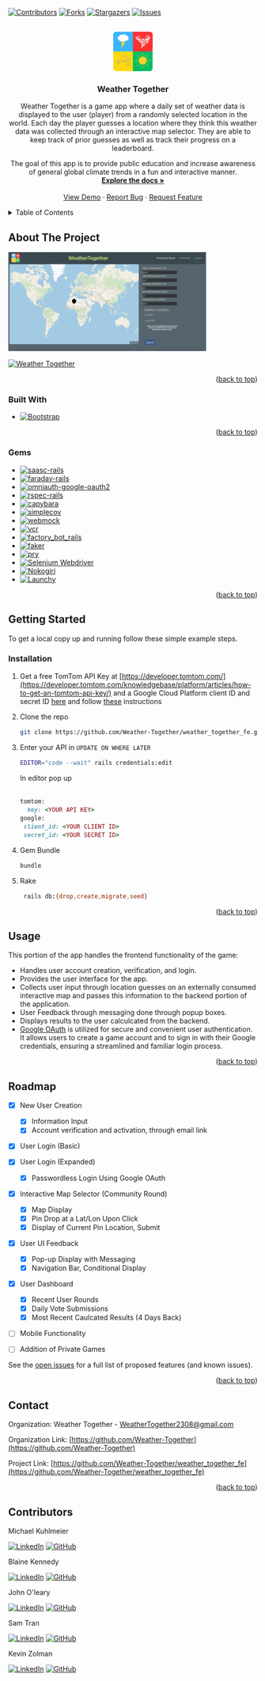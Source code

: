 
<a name="readme-top"></a>
<!-- PROJECT SHIELDS -->
[![Contributors][contributors-shield]][contributors-url]
[![Forks][forks-shield]][forks-url]
[![Stargazers][stars-shield]][stars-url]
[![Issues][issues-shield]][issues-url]



<!-- PROJECT LOGO  -->
<br />
<div align="center">
  <a href="https://github.com/Weather-Together/weather_together_fe">
    <img src="images/logo_480.png" alt="Logo" width="80" height="80">
  </a>

<h3 align="center">Weather Together</h3>

  <p align="center">
    Weather Together is a game app where a daily set of weather data is displayed to the user (player) from a randomly selected location in the world. Each day the player guesses a location where they think this weather data was collected through an interactive map selector. They are able to keep track of prior guesses as well as track their progress on a leaderboard.

The goal of this app is to provide public education and increase awareness of general global climate trends in a fun and interactive manner.
    <br />
    <a href="https://github.com/Weather-Together/weather_together_fe"><strong>Explore the docs »</strong></a>
    <br />
    <br />
    <a href="https://github.com/Weather-Together/weather_together_fe">View Demo</a>
    ·
    <a href="https://github.com/Weather-Together/weather_together_fe/issues">Report Bug</a>
    ·
    <a href="https://github.com/Weather-Together/weather_together_fe/issues">Request Feature</a>
  </p>
</div>



<!-- TABLE OF CONTENTS -->
<details>
  <summary>Table of Contents</summary>
  <ol>
    <li>
      <a href="#about-the-project">About The Project</a>
      <ul>
        <li><a href="#built-with">Built With</a></li>
        <li><a href="#gems">Gems</a></li>
      </ul>
    </li>
    <li>
      <a href="#getting-started">Getting Started</a>
      <ul>
        <li><a href="#prerequisites">Prerequisites</a></li>
        <li><a href="#installation">Installation</a></li>
      </ul>
    </li>
    <li><a href="#usage">Usage</a></li>
    <li><a href="#roadmap">Roadmap</a></li>
    <li><a href="#contact">Contact</a></li>
    <li><a href="#contributors">Contributors</a></li>
  </ol>
</details>



<!-- ABOUT THE PROJECT -->
## About The Project

<img src="images/Map_WT.png" alt="Map" width="400" height="200">

[![Weather Together](https://img.shields.io/badge/Weather%20Together-Visit%20Website-blue?style=for-the-badge)](https://weather-together.onrender.com/)

<p align="right">(<a href="#readme-top">back to top</a>)</p>



### Built With

* [![Bootstrap][Bootstrap.com]][Bootstrap-url]

<p align="right">(<a href="#readme-top">back to top</a>)</p>

### Gems

* [![saasc-rails][gem-saasc-rails]][gem-saasc-rails-url]
* [![faraday-rails][gem-faraday-rails]][gem-faraday-rails-url]
* [![omniauth-google-oauth2][gem-omniauth-google-oauth2]][gem-omniauth-google-oauth2-url]
* [![rspec-rails][gem-rspec-rails]][gem-rspec-rails-url]
* [![capybara][gem-capybara]][gem-capybara-url]
* [![simplecov][gem-simplecov]][gem-simplecov-url]
* [![webmock][gem-webmock]][gem-webmock-url]
* [![vcr][gem-vcr]][gem-vcr-url]
* [![factory_bot_rails][gem-factory_bot_rails]][gem-factory_bot_rails-url]
* [![faker][gem-faker]][gem-faker-url]
* [![pry][gem-pry]][gem-pry-url]
* [![Selenium Webdriver](https://img.shields.io/badge/selenium--webdriver-4.16.0-brightgreen?style=flat-square)](https://rubygems.org/gems/selenium-webdriver)
* [![Nokogiri](https://img.shields.io/badge/nokogiri-1.8.5-yellow?style=flat-square)](https://rubygems.org/gems/nokogiri)
* [![Launchy](https://img.shields.io/badge/launchy-2.5.2-orange?style=flat-square)](https://rubygems.org/gems/launchy)



<p align="right">(<a href="#readme-top">back to top</a>)</p>

<!-- GETTING STARTED -->
## Getting Started

To get a local copy up and running follow these simple example steps.



### Installation

1. Get a free TomTom API Key at [https://developer.tomtom.com/](https://developer.tomtom.com/knowledgebase/platform/articles/how-to-get-an-tomtom-api-key/) and a Google Cloud Platform client ID and secret ID [here](https://console.cloud.google.com/getting-started?supportedpurview=project) and follow [these](https://www.balbooa.com/help/gridbox-documentation/integrations/other/google-client-id) instructions

2. Clone the repo
   ```sh
   git clone https://github.com/Weather-Together/weather_together_fe.git
   ```
3. Enter your API in `UPDATE ON WHERE LATER`
   ```sh
   EDITOR="code --wait" rails credentials:edit
   ```
    In editor pop up
    ```ruby
  
    tomtom:
      key: <YOUR API KEY>
    google:
     client_id: <YOUR CLIENT ID>
     secret_id: <YOUR SECRET ID>
    ```
4.  Gem Bundle
    ```sh
    bundle
    ```
5. Rake
   ```sh
    rails db:{drop,create,migrate,seed}
   ```

<p align="right">(<a href="#readme-top">back to top</a>)</p>



<!-- USAGE EXAMPLES -->
## Usage


This portion of the app handles the frontend functionality of the game:
* Handles user account creation, verification, and login.
* Provides the user interface for the app.
* Collects user input through location guesses on an externally consumed interactive map and passes this information to the backend portion of the application.
* User Feedback through messaging done through popup boxes.
* Displays results to the user calculcated from the backend.
* [Google OAuth](https://developers.google.com/identity/protocols/oauth2) is utilized for secure and convenient user authentication. It allows users to create a game account and to sign in with their Google credentials, ensuring a streamlined and familiar login process.

<p align="right">(<a href="#readme-top">back to top</a>)</p>



<!-- ROADMAP -->
## Roadmap

- [x] New User Creation
    - [x] Information Input
    - [x] Account verification and activation, through email link
- [x] User Login (Basic)
- [x] User Login (Expanded)
    - [x] Passwordless Login Using Google OAuth
- [x] Interactive Map Selector (Community Round)
    - [x] Map Display
    - [x] Pin Drop at a Lat/Lon Upon Click
    - [x] Display of Current Pin Location, Submit
- [x] User UI Feedback
    - [x] Pop-up Display with Messaging
    - [x] Navigation Bar, Conditional Display
- [x] User Dashboard
    - [x] Recent User Rounds
    - [x] Daily Vote Submissions
    - [x] Most Recent Caulcated Results (4 Days Back)  
- [ ] Mobile Functionality
- [ ] Addition of Private Games



See the [open issues](https://github.com/Weather-Together/weather_together_fe/issues) for a full list of proposed features (and known issues).

<p align="right">(<a href="#readme-top">back to top</a>)</p>



<!-- CONTACT -->
## Contact

Organization: Weather Together - WeatherTogether2308@gmail.com

Organization Link: [https://github.com/Weather-Together](https://github.com/Weather-Together)

Project Link: [https://github.com/Weather-Together/weather_together_fe](https://github.com/Weather-Together/weather_together_fe)

<p align="right">(<a href="#readme-top">back to top</a>)</p>



## Contributors

Michael Kuhlmeier 
 
[![LinkedIn][linkedin-shield]][linkedin-url-mk]
[![GitHub][github-shield-mk]][github-url-mk]

Blaine Kennedy 

[![LinkedIn][linkedin-shield]][linkedin-url-bk] 
[![GitHub][github-shield-bk]][github-url-bk]


John O'leary 

[![LinkedIn][linkedin-shield]][linkedin-url-jo] 
[![GitHub][github-shield-jo]][github-url-jo]


Sam Tran 
 
[![LinkedIn][linkedin-shield]][linkedin-url-st]
[![GitHub][github-shield-st]][github-url-st]


Kevin Zolman 

[![LinkedIn][linkedin-shield]][linkedin-url-kz]
[![GitHub][github-shield-kz]][github-url-kz]



<!-- MARKDOWN LINKS & IMAGES -->
<!-- https://www.markdownguide.org/basic-syntax/#reference-style-links -->
[contributors-shield]: https://img.shields.io/github/contributors/Weather-Together/weather_together_fe.svg?style=for-the-badge
[contributors-url]: https://github.com/Weather-Together/weather_together_fe/graphs/contributors
[forks-shield]: https://img.shields.io/github/forks/Weather-Together/weather_together_fe.svg?style=for-the-badge
[forks-url]: https://github.com/Weather-Together/weather_together_fe/network/members
[stars-shield]: https://img.shields.io/github/stars/Weather-Together/weather_together_fe.svg?style=for-the-badge
[stars-url]: https://github.com/Weather-Together/weather_together_fe/stargazers
[issues-shield]: https://img.shields.io/github/issues/Weather-Together/weather_together_fe.svg?style=for-the-badge
[issues-url]: https://github.com/Weather-Together/weather_together_fe/issues
[license-shield]: https://img.shields.io/github/license/Weather-Together/weather_together_fe.svg?style=for-the-badge
[license-url]: https://github.com/Weather-Together/weather_together_fe/blob/master/LICENSE.txt
[linkedin-shield]: https://img.shields.io/badge/-LinkedIn-black.svg?style=for-the-badge&logo=linkedin&colorB=555
[linkedin-url-st]: https://www.linkedin.com/in/sam-t-tran
[linkedin-url-kz]: https://www.linkedin.com/in/kevin-zolman
[linkedin-url-mk]: https://www.linkedin.com/in/michaelkuhlmeier
[linkedin-url-bk]: https://www.linkedin.com/in/blaine-kennedy
[linkedin-url-jo]: https://www.linkedin.com/in/john-clay-oleary
[product-screenshot]: images/screenshot.png
[Bootstrap.com]: https://img.shields.io/badge/Bootstrap-563D7C?style=for-the-badge&logo=bootstrap&logoColor=white
[Bootstrap-url]: https://getbootstrap.com
[gem-saasc-rails]: https://img.shields.io/badge/sassc--rails-2.4.0-blue?style=flat-square&label=saasc-rails
[gem-saasc-rails-url]: https://github.com/sass/sassc-rails
[gem-faraday-rails]: https://img.shields.io/badge/faraday--rails-2.8.1-yellowgreen?style=flat-square
[gem-faraday-rails-url]: https://lostisland.github.io/faraday/#/
[gem-bootsnap]: https://img.shields.io/badge/bootsnap-1.17.0-critical?style=flat-square
[gem-bootsnap-url]: https://github.com/Shopify/bootsnap
[gem-omniauth-google-oauth2]: https://img.shields.io/badge/omniauth--google--oauth2-2.1.2-orange?style=flat-square
[gem-omniauth-google-oauth2-url]: https://github.com/zquestz/omniauth-google-oauth2
[gem-rspec-rails]: https://img.shields.io/badge/rspec--rails-5.0.0-green?style=flat-square
[gem-rspec-rails-url]: https://github.com/rspec/rspec-rails
[gem-capybara]: https://img.shields.io/badge/capybara-3.39.2-brightgreen?style=flat-square
[gem-capybara-url]: https://github.com/teamcapybara/capybara
[gem-simplecov]: https://img.shields.io/badge/simplecov-0.22.2-yellow?style=flat-square
[gem-simplecov-url]: https://github.com/simplecov-ruby/simplecov
[gem-webmock]: https://img.shields.io/badge/webmock-3.19.1-yellowgreen?style=flat-square
[gem-webmock-url]: https://github.com/bblimke/webmock
[gem-vcr]: https://img.shields.io/badge/vcr-6.2.0-orange?style=flat-square
[gem-vcr-url]: https://github.com/vcr/vcr
[gem-factory_bot_rails]: https://img.shields.io/badge/factory_bot_rails-6.4.5-success?style=flat-square
[gem-factory_bot_rails-url]: https://github.com/thoughtbot/factory_bot_rails
[gem-faker]: https://img.shields.io/badge/faker-3.2.2-red?style=flat-square
[gem-faker-url]: https://github.com/faker-ruby/faker
[gem-pry]: https://img.shields.io/badge/pry-0.14.2-yellow?style=flat-square
[gem-pry-url]: https://github.com/pry/pry

[github-shield-mk]: https://img.shields.io/badge/GitHub-mbkuhl-success?style=for-the-badge&logo=github
[github-url-mk]: https://github.com/mbkuhl

[github-shield-jo]: https://img.shields.io/badge/GitHub-Captainlearyo-success?style=for-the-badge&logo=github
[github-url-jo]: https://github.com/Captainlearyo

[github-shield-st]: https://img.shields.io/badge/GitHub-Sykogst-success?style=for-the-badge&logo=github
[github-url-st]: https://github.com/Sykogst

[github-shield-kz]: https://img.shields.io/badge/GitHub-zkevkev-success?style=for-the-badge&logo=github
[github-url-kz]: https://github.com/zkevkev

[github-shield-bk]: https://img.shields.io/badge/GitHub-bkchilidawg-success?style=for-the-badge&logo=github
[github-url-bk]: https://github.com/bkchilidawg

